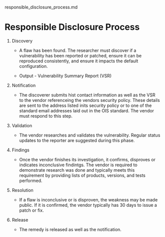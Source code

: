 responsible_disclosure_process.md

Responsible Disclosure Process
===================

1. Discovery
	
	* A flaw has been found. The researcher must discover if a vulnerability has been reported or patched, ensure it can be reproduced consistently, and ensure it impacts the default configuration.

	* Output - Vulnerability Summary Report (VSR)

2. Notification

	* The discoverer submits hist contact information as well as the VSR to the vendor referenceing the vendors security policy. These details are sent to the address listed inits security policy or to one of the standard email addresses laid out in the OIS standard. The vendor must respond to this step.

3. Validation 

	* The vendor researches and validates the vulnerability. Regular status updates to the reporter are suggested during this phase.

4. Findings

	* Once the vendor finishes its investigation, it confirms, disproves or indicates inconclusive findintgs. The vendor is required to demonstrate research was done and typically meets this requirement by providing lists of products, versions, and tests performed.

5. Resolution
	
	* If a flaw is inconclusive or is disproven, the weakness may be made public. If it is confirmed, the vendor typically has 30 days to issue a patch or fix.

6. Release

	* The remedy is released as well as the notification.